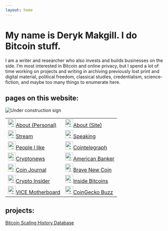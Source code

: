 ```yaml
---
layout: home
---
```


<h1 class="name glitch" data-text="My name is Deryk Makgill. I do Bitcoin stuff.">My name is Deryk Makgill. I do Bitcoin stuff.</h1>

I am a writer and researcher who also invests and builds businesses on the side. I’m most interested in Bitcoin and online privacy, but I spend a lot of time working on projects and writing in archiving previously lost print and digital material, political freedom, classical studies, credentialism, science-fiction, and maybe too many things to enumerate here.

## pages on this website:

<img class="wide" src=" https://neustadt.fr/retro-stuff/img/under-construction.gif" alt="Under construction sign">

<table>
<tbody><tr>
<td>
<a href="https://thecryptofeed.net/articles/"><img src="/thecryptofeed.jpg" alt="click for my articles on the crypto feed" style="width:25px;height:25px">About (Personal)</a>
</td>
<td>
<a href="https://www.forbes.com/sites/ktorpey"><img src="/forbesicon.jpg" alt="click for my articles on Forbes" style="width:25px;height:25px">About (Site)</a>
</td>
</tr>
<tr>
<td>
<a href="https://www.longhash.com/en/author/1169"><img src="/longhash.png" alt="click for my articles on Longhash" style="width:25px;height:25px">Stream</a>
</td>
<td>
<a href="https://bitcoinmagazine.com/authors/kyle-torpey"><img src="/logos/bitcoinmagazine.png" alt="click for my articles on Bitcoin Magazine" style="width:25px;height:25px">Speaking</a>
</td>
</tr>
<tr>
<td>
<a href="https://decrypt.co/author/kyletorpey"><img src="/decrypt.jpg" alt="click for my articles on Decrypt" style="width:25px;height:25px">People I like</a>
</td>
<td>
<a href="https://cointelegraph.com/authors/kyle-torpey"><img src="/cointelegraph.jpg" alt="click for my articles on Cointelegraph" style="width:25px;height:25px">Cointelegraph</a>
</td>
</tr>
<tr>
<td>
<a href="https://cryptonews.com/editors/kyle-torpey/"><img src="/cryptonews.jpg" alt="click for my articles on Cryptonews" style="width:25px;height:25px">Cryptonews</a>
</td>
<td>
<a href="https://www.americanbanker.com/author/kyle-torpey-ab3656"><img src="/ab.jpg" alt="click for my articles on American Banker" style="width:25px;height:25px">American Banker</a>
</td>
</tr>
<tr>
<td>
<a href="https://coinjournal.net/author/kyle-torpey/"><img src="/coinjournal.png" alt="click for my articles on Coin Journal" style="width:25px;height:25px">Coin Journal</a>
</td>
<td>
<a href="https://bravenewcoin.com/authors/kyle-torpey/"><img src="/bnc.jpg" alt="click for my articles on Brave New Coin" style="width:25px;height:25px">Brave New Coin</a>
</td>
</tr>
<tr>
<td>
<a href="https://cryptoinsider.21mil.com/author/kyle-torpey/"><img src="/cryptoinsider.jpg" alt="click for my articles on Crypto Insider" style="width:25px;height:25px">Crypto Insider</a>
</td>
<td>
<a href="http://insidebitcoins.com/news/author/kyletorpey"><img src="/logos/insidebitcoins.jpeg" alt="click for my articles on Inside Bitcoins" style="width:25px;height:25px">Inside Bitcoins</a>
</td>
</tr>
<tr>
<td>
<a href="http://motherboard.vice.com/author/KyleTorpey"><img src="/logos/motherboard.jpeg" alt="click for my articles on VICE Motherboard" style="width:25px;height:25px">VICE Motherboard</a>
</td>
<td>
<a href="https://www.coingecko.com/buzz/author/kyletorpey"><img src="/coingecko.png" alt="click for my articles on CoinGecko Buzz" style="width:25px;height:25px">CoinGecko Buzz</a>
</td>
</tr>

</tbody></table>

## projects:

[Bitcoin Scaling History Database](/)
